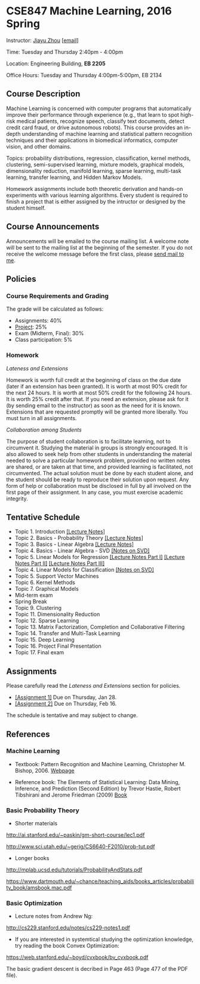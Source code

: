 # CSE847 Machine Learning, 2016 Spring
Instructor: [Jiayu Zhou](http://0xmachine.com) [[email](mailto:jiayuz@msu.edu)]



Time: Tuesday and Thursday 2:40pm - 4:00pm

Location: Engineering Building, **EB 2205**  

Office Hours: Tuesday and Thursday 4:00pm-5:00pm, EB 2134


## Course Description
Machine Learning is concerned with computer programs that automatically improve their performance through experience (e.g., that learn to spot high-risk medical patients, recognize speech, classify text documents, detect credit card fraud, or drive autonomous robots). This course provides an in-depth understanding of machine learning and statistical pattern recognition techniques and their applications in biomedical informatics, computer vision, and other domains.

Topics: probability distributions, regression, classification, kernel methods, clustering, semi-supervised learning, mixture models, graphical models, dimensionality reduction, manifold learning, sparse learning, multi-task learning, transfer learning, and Hidden Markov Models.

Homework assignments include both theoretic derivation and hands-on experiments with various learning algorithms. Every student is required to finish a project that is either assigned by the intructor or designed by the student himself.

## Course Announcements
Announcements will be emailed to the course mailing list. A welcome note will be sent to the mailing list at the beginning of the semester.  If you do not receive the welcome message before the first class, please [send mail to me](mailto:jiayuz@msu.edu).

## Policies
### Course Requirements and Grading
The grade will be calculated as follows:

* Assignments: 40%
* [Project](https://github.com/jiayuzhou/CSE847-2016Spring/tree/master/project): 25% 
* Exam (Midterm, Final): 30%
* Class participation: 5% 

### Homework
*Lateness and Extensions*

Homework is worth full credit at the beginning of class on the due date (later if an extension has been granted). It is worth at most 90% credit for the next 24 hours. It is worth at most 50% credit for the following 24 hours. It is worth 25% credit after that.  If you need an extension, please ask for it (by sending email to the instructor) as soon as the need for it is known.  Extensions that are requested promptly will be granted more liberally.  You must turn in all assignments.

*Collaboration among Students*

The purpose of student collaboration is to facilitate learning, not to circumvent it. Studying the material in groups is strongly encouraged. It is also allowed to seek help from other students in understanding the material needed to solve a particular homework problem, provided no written notes are shared, or are taken at that time, and provided learning is facilitated, not circumvented. The actual solution must be done by each student alone, and the student should be ready to reproduce their solution upon request. Any form of help or collaboration must be disclosed in full by all involved on the first page of their assignment. In any case, you must exercise academic integrity.

## Tentative Schedule

* Topic 1. Introduction [[Lecture Notes]](https://github.com/jiayuzhou/CSE847-2016Spring/blob/master/notes/Lec1-Intro.pdf)
* Topic 2. Basics - Probability Theory [[Lecture Notes]](https://github.com/jiayuzhou/CSE847-2016Spring/blob/master/notes/Lec2-Prob.pdf)
* Topic 3. Basics - Linear Algebra [[Lecture Notes]](https://github.com/jiayuzhou/CSE847-2016Spring/blob/master/notes/Lec3-LinearAlgebra.pdf)
* Topic 4. Basics - Linear Algebra - SVD [[Notes on SVD]](https://github.com/jiayuzhou/CSE847-2016Spring/blob/master/notes/Lec4-SVD.pdf)
* Topic 5. Linear Models for Regression 
           [[Lecture Notes Part I]](https://github.com/jiayuzhou/CSE847-2016Spring/blob/master/notes/Lec5-Regression.pdf)
           [[Lecture Notes Part II]](https://github.com/jiayuzhou/CSE847-2016Spring/blob/master/notes/Lec5-Regression2.pdf)
           [[Lecture Notes Part III]](https://github.com/jiayuzhou/CSE847-2016Spring/blob/master/notes/Lec5-Regression3.pdf)
* Topic 4. Linear Models for Classification
           [[Notes on SVD]](https://github.com/jiayuzhou/CSE847-2016Spring/blob/master/notes/Lec7-Classification.pdf)
* Topic 5. Support Vector Machines 
* Topic 6. Kernel Methods
* Topic 7. Graphical Models
* Mid-term exam 
* Spring Break
* Topic 9.  Clustering
* Topic 11. Dimensionality Reduction 
* Topic 12. Sparse Learning
* Topic 13. Matrix Factorization, Completion and Collaborative Filtering
* Topic 14. Transfer and Multi-Task Learning 
* Topic 15. Deep Learning
* Topic 16. Project Final Presentation
* Topic 17. Final exam

## Assignments

Please carefully read the *Lateness and Extensions* section for policies. 

* [[Assignment 1]](https://github.com/jiayuzhou/CSE847-2016Spring/blob/master/homework/assignment1.pdf)
Due on Thursday, Jan 28. 
* [[Assignment 2]](https://github.com/jiayuzhou/CSE847-2016Spring/blob/master/homework/assignment2.pdf)
Due on Thursday, Feb 16. 

The schedule is tentative and may subject to change. 

## References

### Machine Learning

* Textbook: Pattern Recognition and Machine Learning, Christopher M. Bishop, 2006. [Webpage](http://research.microsoft.com/en-us/um/people/cmbishop/PRML/)

* Reference book: The Elements of Statistical Learning: Data Mining, Inference, and Prediction (Second Edition)
by Trevor Hastie, Robert Tibshirani and Jerome Friedman (2009) [Book](http://www-stat.stanford.edu/~hastie/Papers/ESLII.pdf)

### Basic Probability Theory

* Shorter materials

http://ai.stanford.edu/~paskin/gm-short-course/lec1.pdf

http://www.sci.utah.edu/~gerig/CS6640-F2010/prob-tut.pdf 

* Longer books

http://mplab.ucsd.edu/tutorials/ProbabilityAndStats.pdf

https://www.dartmouth.edu/~chance/teaching_aids/books_articles/probability_book/amsbook.mac.pdf

### Basic Optimization 

* Lecture notes from Andrew Ng:

http://cs229.stanford.edu/notes/cs229-notes1.pdf

* If you are interested in systemtical studying the optimization 
 knowledge, try reading the book Convex Optimization:

https://web.stanford.edu/~boyd/cvxbook/bv_cvxbook.pdf

The basic gradient descent is decribed in Page 463 (Page 477 of the PDF file). 
